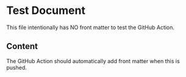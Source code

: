 # Test Document

This file intentionally has NO front matter to test the GitHub Action.

## Content

The GitHub Action should automatically add front matter when this is pushed.
